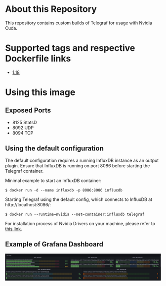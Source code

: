 # About this Repository
This repository contains custom builds of Telegraf for usage with Nvidia Cuda.

# Supported tags and respective Dockerfile links
- [1.18](https://github.com/darki73/cudagraf/blob/master/cudagraf/1.18/Dockerfile)

# Using this image
## Exposed Ports
- 8125 StatsD
- 8092 UDP
- 8094 TCP

## Using the default configuration
The default configuration requires a running InfluxDB instance as an output plugin. Ensure that InfluxDB is running on port 8086 before starting the Telegraf container.

Minimal example to start an InfluxDB container:
```shell
$ docker run -d --name influxdb -p 8086:8086 influxdb
```

Starting Telegraf using the default config, which connects to InfluxDB at http://localhost:8086/:
```shell
$ docker run --runtime=nvidia --net=container:influxdb telegraf
```

For installation process of Nvidia Drivers on your machine, please refer to [this link](https://docs.nvidia.com/datacenter/cloud-native/container-toolkit/install-guide.html).

## Example of Grafana Dashboard
![Grafana Dashboard Example](https://github.com/darki73/cudagraf/blob/master/images/grafana.png?raw=true)